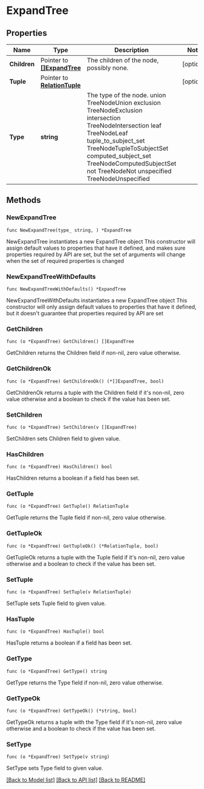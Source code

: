 # ExpandTree

## Properties

Name | Type | Description | Notes
------------ | ------------- | ------------- | -------------
**Children** | Pointer to [**[]ExpandTree**](ExpandTree.md) | The children of the node, possibly none. | [optional] 
**Tuple** | Pointer to [**RelationTuple**](RelationTuple.md) |  | [optional] 
**Type** | **string** | The type of the node. union TreeNodeUnion exclusion TreeNodeExclusion intersection TreeNodeIntersection leaf TreeNodeLeaf tuple_to_subject_set TreeNodeTupleToSubjectSet computed_subject_set TreeNodeComputedSubjectSet not TreeNodeNot unspecified TreeNodeUnspecified | 

## Methods

### NewExpandTree

`func NewExpandTree(type_ string, ) *ExpandTree`

NewExpandTree instantiates a new ExpandTree object
This constructor will assign default values to properties that have it defined,
and makes sure properties required by API are set, but the set of arguments
will change when the set of required properties is changed

### NewExpandTreeWithDefaults

`func NewExpandTreeWithDefaults() *ExpandTree`

NewExpandTreeWithDefaults instantiates a new ExpandTree object
This constructor will only assign default values to properties that have it defined,
but it doesn't guarantee that properties required by API are set

### GetChildren

`func (o *ExpandTree) GetChildren() []ExpandTree`

GetChildren returns the Children field if non-nil, zero value otherwise.

### GetChildrenOk

`func (o *ExpandTree) GetChildrenOk() (*[]ExpandTree, bool)`

GetChildrenOk returns a tuple with the Children field if it's non-nil, zero value otherwise
and a boolean to check if the value has been set.

### SetChildren

`func (o *ExpandTree) SetChildren(v []ExpandTree)`

SetChildren sets Children field to given value.

### HasChildren

`func (o *ExpandTree) HasChildren() bool`

HasChildren returns a boolean if a field has been set.

### GetTuple

`func (o *ExpandTree) GetTuple() RelationTuple`

GetTuple returns the Tuple field if non-nil, zero value otherwise.

### GetTupleOk

`func (o *ExpandTree) GetTupleOk() (*RelationTuple, bool)`

GetTupleOk returns a tuple with the Tuple field if it's non-nil, zero value otherwise
and a boolean to check if the value has been set.

### SetTuple

`func (o *ExpandTree) SetTuple(v RelationTuple)`

SetTuple sets Tuple field to given value.

### HasTuple

`func (o *ExpandTree) HasTuple() bool`

HasTuple returns a boolean if a field has been set.

### GetType

`func (o *ExpandTree) GetType() string`

GetType returns the Type field if non-nil, zero value otherwise.

### GetTypeOk

`func (o *ExpandTree) GetTypeOk() (*string, bool)`

GetTypeOk returns a tuple with the Type field if it's non-nil, zero value otherwise
and a boolean to check if the value has been set.

### SetType

`func (o *ExpandTree) SetType(v string)`

SetType sets Type field to given value.



[[Back to Model list]](../README.md#documentation-for-models) [[Back to API list]](../README.md#documentation-for-api-endpoints) [[Back to README]](../README.md)


